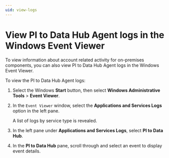 ```yaml
---
uid: view-logs
---
```


# View PI to Data Hub Agent logs in the Windows Event Viewer

To view information about account related activity for on-premises components, you can also view PI to Data Hub Agent logs in the Windows Event Viewer.

To view the PI to Data Hub Agent logs:

1. Select the Windows **Start** button, then select **Windows Administrative Tools** > **Event Viewer**.
 
1. In the `Event Viewer` window, select the **Applications and Services Logs** option in the left pane.

   A list of logs by service type is revealed.

1. In the left pane under **Applications and Services Logs**, select **PI to Data Hub**.

1. In the **PI to Data Hub** pane, scroll through and select an event to display event details.
